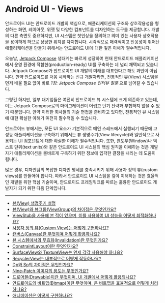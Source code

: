 # Android UI - Views

안드로이드 UI는 안드로이드 개발의 핵심으로, 애플리케이션의 구조와 상호작용성을 형성하는 화면, 레이아웃, 위젯 및 다양한 컴포넌트를 디자인하는 도구를 제공합니다. 개발의 다른 측면도 중요하지만, UI 시스템은 첫인상을 정의하고 의미 있는 사용자 상호작용을 용이하게 하므로 상당한 위치를 차지합니다. 시각적으로 매력적이고 반응성이 뛰어난 애플리케이션을 만들기 위해서는 안드로이드 UI에 대한 깊은 이해가 필수적입니다.

오늘날, [Jetpack Compose](https://developer.android.com/compose) 생태계는 빠르게 성장하여 현재 안드로이드 애플리케이션에서 운영 환경에 적합한(production-ready) UI를 구축하는 데 널리 채택되고 있습니다. Jetpack Compose가 안드로이드 UI 개발의 미래를 대표한다고 해도 과언이 아닙니다. 만약 안드로이드를 처음 시작하는 신규 개발자라면, 전통적인 뷰(View) 시스템을 먼저 배울 필요 없이 바로 _1장: Jetpack Compose 인터뷰 질문_ 으로 넘어갈 수 있습니다.

그렇긴 하지만, 일부 대기업들은 여전히 안드로이드 뷰 시스템에 크게 의존하고 있는데, 이는 Jetpack Compose로의 마이그레이션이 어렵고 단기 전략과 부합하지 않을 수 있기 때문입니다. 만약 이러한 회사들의 기술 면접을 준비하고 있다면, 전통적인 뷰 시스템에 대한 확실한 이해가 여전히 필수적일 수 있습니다.

안드로이드 뷰에서는, 모든 UI 요소가 기본적으로 메인 스레드에서 실행되기 때문에 고성능 애플리케이션을 구축하기 위해서는 뷰 생명주기(View lifecycle)와 일반적으로 사용되는 UI 컴포넌트에 대한 확실한 이해가 필수적입니다. 또한, 윈도우(Window)나 텍스트 단위(text units)와 같은 안드로이드 UI 시스템의 핵심 원칙을 이해하는 것은 개발자가 애플리케이션을 올바르게 구축하기 위한 정보에 입각한 결정을 내리는 데 도움이 됩니다.

많은 경우, 디자인팀의 복잡한 디자인 명세를 충족시키기 위해 사용자 정의 뷰(custom views)를 만들어야 합니다. 따라서 안드로이드 UI 시스템을 깊이 이해하는 것은 효율적인 개발을 위한 핵심 기술이며, 안드로이드 프레임워크를 따르는 훌륭한 안드로이드 개발자가 되기 위한 다음 단계입니다.

---

- [뷰(View) 생명주기 설명](./ViewLifecycle/README.md)
- [뷰(View)와 뷰그룹(ViewGroup)의 차이점은 무엇인가요?](./View-ViewGroup/README.md)
- [ViewStub을 사용해 본 적이 있으며, 이를 사용하여 UI 성능을 어떻게 최적화하나요?](./ViewStub/README.md)
- [사용자 정의 뷰(Custom View)는 어떻게 구현하나요?](./CustomView/README.md)
- [캔버스(Canvas)란 무엇이며 어떻게 활용하나요?](./Canvas/README.md)
- [뷰 시스템에서의 무효화(Invalidation)란 무엇인가요?](./Invalidation/README.md)
- [ConstraintLayout이란 무엇인가요?](./ConstraintLayout/README.md)
- [SurfaceView와 TextureView는 언제 각각 사용해야 하나요?](./SurfaceView-TextureView/README.md)
- [RecyclerView는 내부적으로 어떻게 작동하나요?](./RecyclerView/README.md)
- [Dp와 Sp의 차이점은 무엇인가요?](./Dp-Sp/README.md)
- [Nine-Patch 이미지의 용도는 무엇인가요?](./NinePatch/README.md)
- [드로어블(Drawable)이란 무엇이며, UI 개발에서 어떻게 활용되나요?](./Drawable/README.md)
- [안드로이드의 비트맵(Bitmap)이란 무엇이며, 큰 비트맵을 효율적으로 어떻게 처리하나요?](./Bitmap/README.md)
- [애니메이션은 어떻게 구현하나요?](./Animation/README.md)
